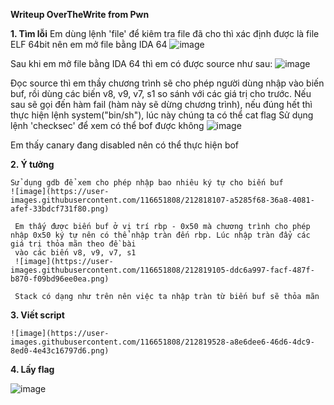**Writeup OverTheWrite from Pwn**

**1. Tìm lỗi**
   Em dùng lệnh 'file' để kiêm tra file đã cho thì xác định được là file ELF 64bit nên em mở file bằng IDA 64
   ![image](https://user-images.githubusercontent.com/116651808/212815156-59388bec-afe7-4794-92d5-b0e68b4a03d2.png)

   Sau khi em mở file bằng IDA 64 thì em có được source như sau:
   ![image](https://user-images.githubusercontent.com/116651808/212815999-3a64abbb-fb1e-4eb8-8558-f8b0064b3926.png)

   Đọc source thì em thầy chương trình sẽ cho phép người dùng nhập vào biến buf, rồi dùng các biến v8, v9, v7, s1 so sánh với các giá trị cho trước. Nếu sau sẽ gọi đến
   hàm fail (hàm này sẽ dừng chương trình), nếu đúng hết thì thực hiện lệnh system("bin/sh"), lúc này chúng ta có thể cat flag
   Sử dụng lệnh 'checksec' để xem có thể bof được không
   ![image](https://user-images.githubusercontent.com/116651808/212817837-e366b5b7-649d-43d9-be95-169d1716a014.png)

   Em thấy canary đang disabled nên có thể thực hiện bof
   
   
**2. Ý tưởng**

    Sử dụng gdb để xem cho phép nhập bao nhiêu ký tự cho biến buf
    ![image](https://user-images.githubusercontent.com/116651808/212818107-a5285f68-36a8-4081-afef-33bdcf731f80.png)

     Em thấy được biến buf ở vị trí rbp - 0x50 mà chương trình cho phép nhập 0x50 ký tự nên có thể nhập tràn đến rbp. Lúc nhập tràn đẩy các giá trị thỏa mãn theo đề bài
     vào các biến v8, v9, v7, s1
     ![image](https://user-images.githubusercontent.com/116651808/212819105-ddc6a997-facf-487f-b870-f09bd96ee0ea.png)

     Stack có dạng như trên nên việc ta nhập tràn từ biến buf sẽ thỏa mãn
   
   
**3. Viết script**
    
    ![image](https://user-images.githubusercontent.com/116651808/212819528-a8e6dee6-46d6-4dc9-8ed0-4e43c16797d6.png)

**4. Lấy flag**

   ![image](https://user-images.githubusercontent.com/116651808/212819599-d63fc73d-1613-4aa6-bdd9-1a5b4e8da8be.png)
